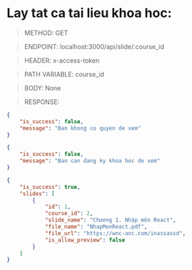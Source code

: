 # Lay tat ca tai lieu khoa hoc:

> METHOD: GET

> ENDPOINT: localhost:3000/api/slide/:course_id

> HEADER: x-access-token

> PATH VARIABLE: course_id

> BODY: None

> RESPONSE:

```json
{
    "is_success": false,
    "message": "Ban khong co quyen de xem"
}
```

```json
{
    "is_success": false,
    "message": "Ban can dang ky khoa hoc de xem"
}
```

```json
{
    "is_success": true,
    "slides": [
        {
            "id": 1,
            "course_id": 2,
            "slide_name": "Chương 1. Nhập môn React",
            "file_name": "NhapMonReact.pdf",
            "file_url": "https://wnc-anc.com/inassassd",
            "is_allow_preview": false
        }
    ]
}
```
